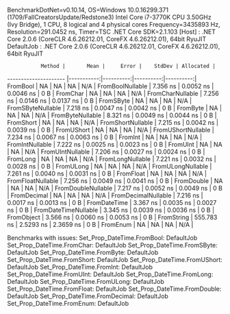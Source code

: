 
BenchmarkDotNet=v0.10.14, OS=Windows 10.0.16299.371 (1709/FallCreatorsUpdate/Redstone3)
Intel Core i7-3770K CPU 3.50GHz (Ivy Bridge), 1 CPU, 8 logical and 4 physical cores
Frequency=3435893 Hz, Resolution=291.0452 ns, Timer=TSC
.NET Core SDK=2.1.103
  [Host]     : .NET Core 2.0.6 (CoreCLR 4.6.26212.01, CoreFX 4.6.26212.01), 64bit RyuJIT
  DefaultJob : .NET Core 2.0.6 (CoreCLR 4.6.26212.01, CoreFX 4.6.26212.01), 64bit RyuJIT


               Method |       Mean |     Error |    StdDev | Allocated |
--------------------- |-----------:|----------:|----------:|----------:|
             FromBool |         NA |        NA |        NA |       N/A |
     FromBoolNullable |   7.356 ns | 0.0052 ns | 0.0046 ns |       0 B |
             FromChar |         NA |        NA |        NA |       N/A |
     FromCharNullable |   7.256 ns | 0.0146 ns | 0.0137 ns |       0 B |
            FromSByte |         NA |        NA |        NA |       N/A |
    FromSByteNullable |   7.218 ns | 0.0047 ns | 0.0042 ns |       0 B |
             FromByte |         NA |        NA |        NA |       N/A |
     FromByteNullable |   8.321 ns | 0.0049 ns | 0.0044 ns |       0 B |
            FromShort |         NA |        NA |        NA |       N/A |
    FromShortNullable |   7.215 ns | 0.0042 ns | 0.0039 ns |       0 B |
           FromUShort |         NA |        NA |        NA |       N/A |
   FromUShortNullable |   7.234 ns | 0.0067 ns | 0.0063 ns |       0 B |
              FromInt |         NA |        NA |        NA |       N/A |
      FromIntNullable |   7.222 ns | 0.0025 ns | 0.0023 ns |       0 B |
             FromUInt |         NA |        NA |        NA |       N/A |
     FromUIntNullable |   7.206 ns | 0.0027 ns | 0.0024 ns |       0 B |
             FromLong |         NA |        NA |        NA |       N/A |
     FromLongNullable |   7.221 ns | 0.0032 ns | 0.0028 ns |       0 B |
            FromULong |         NA |        NA |        NA |       N/A |
    FromULongNullable |   7.261 ns | 0.0040 ns | 0.0031 ns |       0 B |
            FromFloat |         NA |        NA |        NA |       N/A |
    FromFloatNullable |   7.256 ns | 0.0049 ns | 0.0041 ns |       0 B |
           FromDouble |         NA |        NA |        NA |       N/A |
   FromDoubleNullable |   7.217 ns | 0.0052 ns | 0.0049 ns |       0 B |
          FromDecimal |         NA |        NA |        NA |       N/A |
  FromDecimalNullable |   7.216 ns | 0.0017 ns | 0.0013 ns |       0 B |
         FromDateTime |   3.367 ns | 0.0035 ns | 0.0027 ns |       0 B |
 FromDateTimeNullable |   3.345 ns | 0.0039 ns | 0.0036 ns |       0 B |
           FromObject |   3.566 ns | 0.0060 ns | 0.0053 ns |       0 B |
           FromString | 555.783 ns | 2.5293 ns | 2.3659 ns |       0 B |
             FromEnum |         NA |        NA |        NA |       N/A |

Benchmarks with issues:
  Set_Prop_DateTime.FromBool: DefaultJob
  Set_Prop_DateTime.FromChar: DefaultJob
  Set_Prop_DateTime.FromSByte: DefaultJob
  Set_Prop_DateTime.FromByte: DefaultJob
  Set_Prop_DateTime.FromShort: DefaultJob
  Set_Prop_DateTime.FromUShort: DefaultJob
  Set_Prop_DateTime.FromInt: DefaultJob
  Set_Prop_DateTime.FromUInt: DefaultJob
  Set_Prop_DateTime.FromLong: DefaultJob
  Set_Prop_DateTime.FromULong: DefaultJob
  Set_Prop_DateTime.FromFloat: DefaultJob
  Set_Prop_DateTime.FromDouble: DefaultJob
  Set_Prop_DateTime.FromDecimal: DefaultJob
  Set_Prop_DateTime.FromEnum: DefaultJob
